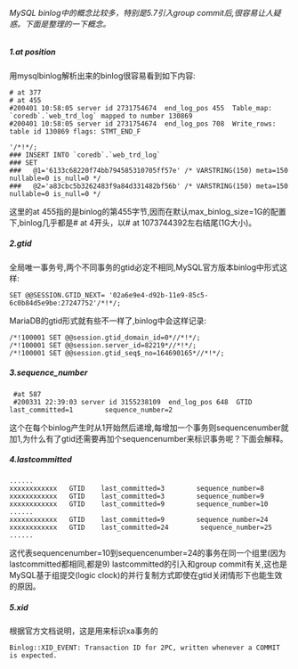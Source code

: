 ###### MySQL binlog中的概念比较多，特别是5.7引入group commit后,很容易让人疑惑。下面是整理的一下概念。

##### 1.at position

用mysqlbinlog解析出来的binlog很容易看到如下内容:

    # at 377
    # at 455
    #200401 10:58:05 server id 2731754674  end_log_pos 455  Table_map: `coredb`.`web_trd_log` mapped to number 130869
    #200401 10:58:05 server id 2731754674  end_log_pos 708  Write_rows: table id 130869 flags: STMT_END_F
    
    '/*!*/;
    ### INSERT INTO `coredb`.`web_trd_log`
    ### SET
    ###   @1='6133c68220f74bb794585310705ff57e' /* VARSTRING(150) meta=150 nullable=0 is_null=0 */
    ###   @2='a83cbc5b3262483f9a84d331482bf56b' /* VARSTRING(150) meta=150 nullable=0 is_null=0 */

这里的at 455指的是binlog的第455字节,因而在默认max_binlog_size=1G的配置下,binlog几乎都是# at 4开头，以# at 1073744392左右结尾(1G大小)。

##### 2.gtid

全局唯一事务号,两个不同事务的gtid必定不相同,MySQL官方版本binlog中形式这样:

```
SET @@SESSION.GTID_NEXT= '02a6e9e4-d92b-11e9-85c5-6c0b84d5e9be:27247752'/*!*/;
```

MariaDB的gtid形式就有些不一样了,binlog中会这样记录:

```
/*!100001 SET @@session.gtid_domain_id=0*//*!*/; 
/*!100001 SET @@session.server_id=82219*//*!*/; 
/*!100001 SET @@session.gtid_seq$_no=164690165*//*!*/; 
```

##### 3.sequence_number

```
 #at 587
 #200331 22:39:03 server id 3155238109  end_log_pos 648  GTID    last_committed=1        sequence_number=2
```

这个在每个binlog产生时从1开始然后递增,每增加一个事务则sequencenumber就加1,为什么有了gtid还需要再加个sequencenumber来标识事务呢？下面会解释。

##### 4.lastcommitted

```
...... 
xxxxxxxxxxxx   GTID    last_committed=3        sequence_number=8   
xxxxxxxxxxxx   GTID    last_committed=3        sequence_number=9   
xxxxxxxxxxxx   GTID    last_committed=9        sequence_number=10   
...... 
xxxxxxxxxxxx   GTID    last_committed=9        sequence_number=24   
xxxxxxxxxxxx   GTID    last_committed=24        sequence_number=25   
...... 
```

这代表sequencenumber=10到sequencenumber=24的事务在同一个组里(因为lastcommitted都相同,都是9)
lastcommitted的引入和group commit有关,这也是MySQL基于组提交(logic clock)的并行复制方式即使在gtid关闭情形下也能生效的原因。

##### 5.xid

根据官方文档说明，这是用来标识xa事务的

`Binlog::XID_EVENT:
Transaction ID for 2PC, written whenever a COMMIT is expected.`
